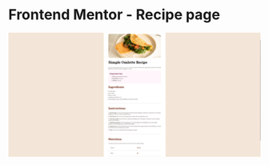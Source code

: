 # Frontend Mentor - Recipe page

![Design preview for the Recipe page coding challenge](./preview.png)